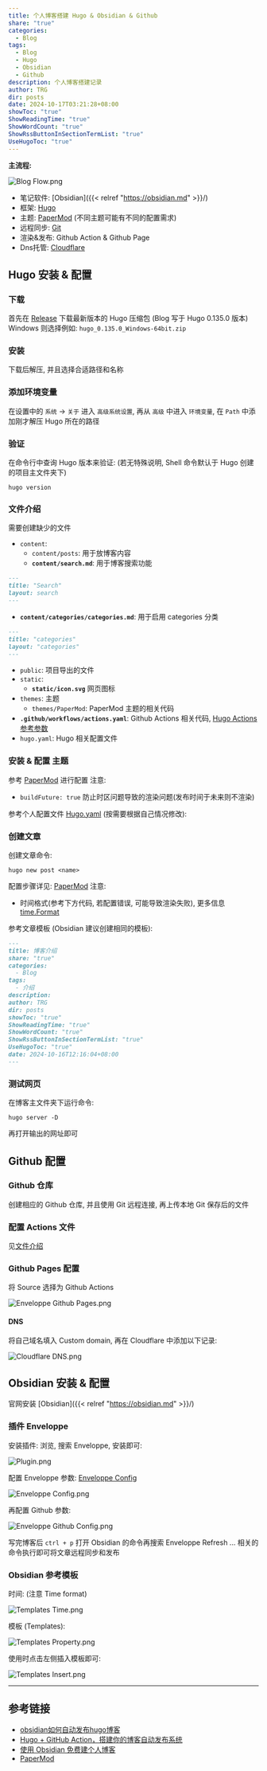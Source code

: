 ```yaml
---
title: 个人博客搭建 Hugo & Obsidian & Github
share: "true"
categories:
  - Blog
tags:
  - Blog
  - Hugo
  - Obsidian
  - Github
description: 个人博客搭建记录
author: TRG
dir: posts
date: 2024-10-17T03:21:28+08:00
showToc: "true"
ShowReadingTime: "true"
ShowWordCount: "true"
ShowRssButtonInSectionTermList: "true"
UseHugoToc: "true"
---
```

**主流程:**

![Blog Flow.png](./images/Blog%20Flow.png)

- 笔记软件: [Obsidian]({{< relref "https://obsidian.md" >}}/)
- 框架: [Hugo](https://gohugo.io/)
- 主题:  [PaperMod](https://adityatelange.github.io/hugo-PaperMod/) (不同主题可能有不同的配置需求)
- 远程同步: [Git](https://git-scm.com/)
- 渲染&发布: Github Action & Github Page
- Dns托管: [Cloudflare](https://cloudflare.com/) 

## Hugo 安装 & 配置

### 下载

首先在 [Release](https://github.com/gohugoio/hugo/releases) 下载最新版本的 Hugo 压缩包 (Blog 写于 Hugo 0.135.0 版本)
Windows 则选择例如: `hugo_0.135.0_Windows-64bit.zip`

### 安装

下载后解压, 并且选择合适路径和名称

### 添加环境变量

在设置中的 `系统` -> `关于` 进入 `高级系统设置`, 再从 `高级` 中进入 `环境变量`, 在 `Path` 中添加刚才解压 Hugo 所在的路径

### 验证

在命令行中查询 Hugo 版本来验证: (若无特殊说明, Shell 命令默认于 Hugo 创建的项目主文件夹下)

```shell
hugo version
```

### 文件介绍

需要创建缺少的文件
- `content`: 
  - `content/posts`: 用于放博客内容
  - **`content/search.md`**: 用于博客搜索功能
```md
---
title: "Search"
layout: search
---
```
  - **`content/categories/categories.md`**: 用于启用 categories 分类
```md
---
title: "categories"
layout: "categories"
---
```

- `public`: 项目导出的文件
- `static`: 
  - **`static/icon.svg`** 网页图标
- `themes`: 主题
  - `themes/PaperMod`: PaperMod 主题的相关代码
- **`.github/workflows/actions.yaml`**: Github Actions 相关代码, [Hugo Actions 参考参数](https://github.com/TecReaGroup/TecReaGroup.github.io/tree/main/.github/workflows)
- `hugo.yaml`: Hugo 相关配置文件

### 安装 & 配置 主题

参考 [PaperMod](https://adityatelange.github.io/hugo-PaperMod/) 进行配置
注意:

- `buildFuture: true` 防止时区问题导致的渲染问题(发布时间于未来则不渲染)

参考个人配置文件 [Hugo.yaml](https://github.com/TecReaGroup/TecReaGroup.github.io/blob/main/hugo.yaml) (按需要根据自己情况修改):

### 创建文章

创建文章命令:

```shell
hugo new post <name>
```

配置步骤详见: [PaperMod](https://adityatelange.github.io/hugo-PaperMod/)
注意: 

- 时间格式(参考下方代码, 若配置错误, 可能导致渲染失败), 更多信息 [time.Format](https://gohugo.io/functions/time/format/)

参考文章模板 (Obsidian 建议创建相同的模板): 

```md
---
title: 博客介绍
share: "true"
categories:
  - Blog
tags:
  - 介绍
description: 
author: TRG
dir: posts
showToc: "true"
ShowReadingTime: "true"
ShowWordCount: "true"
ShowRssButtonInSectionTermList: "true"
UseHugoToc: "true"
date: 2024-10-16T12:16:04+08:00
---
```

### 测试网页

在博客主文件夹下运行命令: 

```shell
hugo server -D
```

再打开输出的网址即可

## Github 配置

### Github 仓库

创建相应的 Github 仓库, 并且使用 Git 远程连接, 再上传本地 Git 保存后的文件

### 配置 Actions 文件

见[文件介绍](#文件介绍)

### Github Pages 配置

将 Source 选择为 Github Actions


![Enveloppe Github Pages.png](./images/Enveloppe%20Github%20Pages.png)

#### DNS

将自己域名填入 Custom domain, 再在 Cloudflare 中添加以下记录: 

![Cloudflare DNS.png](./images/Cloudflare%20DNS.png)
## Obsidian 安装 & 配置

官网安装 [Obsidian]({{< relref "https://obsidian.md" >}}/)

### 插件 Enveloppe

安装插件: 浏览, 搜索 Enveloppe, 安装即可: 

![Plugin.png](./images/Plugin.png)

配置 Enveloppe 参数: [Enveloppe Config](https://github.com/miaogaolin/obsidian-github-publisher-hugo/blob/main/settings.json)

![Enveloppe Config.png](./images/Enveloppe%20Config.png)

再配置 Github 参数: 

![Enveloppe Github Config.png](./images/Enveloppe%20Github%20Config.png)

写完博客后 `ctrl + p` 打开 Obsidian 的命令再搜索 Enveloppe Refresh ... 相关的命令执行即可将文章远程同步和发布

### Obsidian 参考模板

时间: (注意 Time format)

![Templates Time.png](./images/Templates%20Time.png)

模板 (Templates):

![Templates Property.png](./images/Templates%20Property.png)

使用时点击左侧插入模板即可:

![Templates Insert.png](/images/Templates%20Insert.png)

---
## 参考链接

- [obsidian如何自动发布hugo博客](https://renyili.org/post/obsidian%E5%A6%82%E4%BD%95%E8%87%AA%E5%8A%A8%E5%8F%91%E5%B8%83hugo%E5%8D%9A%E5%AE%A2/)
- [Hugo + GitHub Action，搭建你的博客自动发布系统](https://www.pseudoyu.com/zh/2022/05/29/deploy_your_blog_using_hugo_and_github_action/)
- [使用 Obsidian 免费建个人博客](https://www.printlove.cn/obsidian-blog/)
- [PaperMod](https://adityatelange.github.io/hugo-PaperMod/)